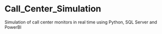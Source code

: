 # Call_Center_Simulation
Simulation of call center monitors in real time using Python, SQL Server and PowerBI
